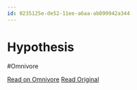 ```yaml
---
id: 0235125e-de52-11ee-a6aa-ab099942a344
---
```


# Hypothesis
#Omnivore

[Read on Omnivore](https://omnivore.app/me/hypothesis-18e24dcbd5c)
[Read Original](https://hypothes.is/a/ZllcdN5QEe6meZNSmgNlDw)

